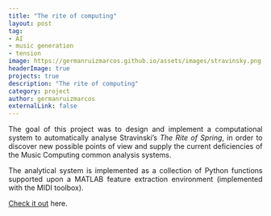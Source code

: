 ```yaml
---
title: "The rite of computing"
layout: post
tag:
- AI
- music generation
- tension
image: https://germanruizmarcos.github.io/assets/images/stravinsky.png
headerImage: true
projects: true
description: "The rite of computing"
category: project
author: germanruizmarcos
externalLink: false
---
```


<p style='text-align: justify;'>The goal of this project was to design and implement a computational system to automatically analyse Stravinski’s <em>The Rite of Spring</em>, in order to discover new possible points of view and supply the current deficiencies of the Music Computing common analysis systems.</p> 

<p style='text-align: justify;'>The analytical system is implemented as a collection of Python functions supported upon a MATLAB feature extraction environment (implemented with the MIDI toolbox).</p> 


[Check it out](https://arxiv.org/pdf/2011.04568.pdf) here.

